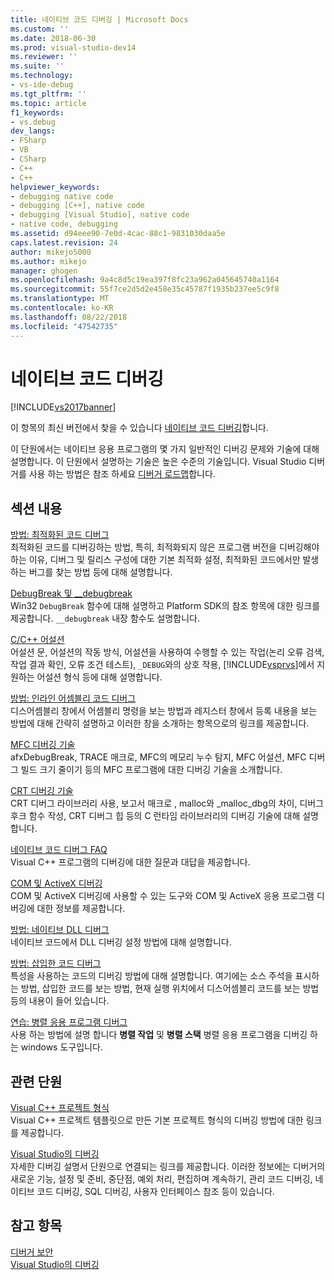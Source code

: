 ```yaml
---
title: 네이티브 코드 디버깅 | Microsoft Docs
ms.custom: ''
ms.date: 2018-06-30
ms.prod: visual-studio-dev14
ms.reviewer: ''
ms.suite: ''
ms.technology:
- vs-ide-debug
ms.tgt_pltfrm: ''
ms.topic: article
f1_keywords:
- vs.debug
dev_langs:
- FSharp
- VB
- CSharp
- C++
- C++
helpviewer_keywords:
- debugging native code
- debugging [C++], native code
- debugging [Visual Studio], native code
- native code, debugging
ms.assetid: d94eee90-7e0d-4cac-88c1-9831030daa5e
caps.latest.revision: 24
author: mikejo5000
ms.author: mikejo
manager: ghogen
ms.openlocfilehash: 9a4c8d5c19ea397f8fc23a962a045645740a1164
ms.sourcegitcommit: 55f7ce2d5d2e458e35c45787f1935b237ee5c9f8
ms.translationtype: MT
ms.contentlocale: ko-KR
ms.lasthandoff: 08/22/2018
ms.locfileid: "47542735"
---
```

# <a name="debugging-native-code"></a>네이티브 코드 디버깅
[!INCLUDE[vs2017banner](../includes/vs2017banner.md)]

이 항목의 최신 버전에서 찾을 수 있습니다 [네이티브 코드 디버깅](https://docs.microsoft.com/visualstudio/debugger/debugging-native-code)합니다.  
  
이 단원에서는 네이티브 응용 프로그램의 몇 가지 일반적인 디버깅 문제와 기술에 대해 설명합니다. 이 단원에서 설명하는 기술은 높은 수준의 기술입니다. Visual Studio 디버거를 사용 하는 방법은 참조 하세요 [디버거 로드맵](../debugger/debugger-basics.md)합니다.  
  
## <a name="in-this-section"></a>섹션 내용  
 [방법: 최적화된 코드 디버그](../debugger/how-to-debug-optimized-code.md)  
 최적화된 코드를 디버깅하는 방법, 특히, 최적화되지 않은 프로그램 버전을 디버깅해야 하는 이유, 디버그 및 릴리스 구성에 대한 기본 최적화 설정, 최적화된 코드에서만 발생하는 버그를 찾는 방법 등에 대해 설명합니다.  
  
 [DebugBreak 및 __debugbreak](../debugger/debugbreak-and-debugbreak.md)  
 Win32 `DebugBreak` 함수에 대해 설명하고 Platform SDK의 참조 항목에 대한 링크를 제공합니다. `__debugbreak` 내장 함수도 설명합니다.  
  
 [C/C++ 어설션](../debugger/c-cpp-assertions.md)  
 어설션 문, 어설션의 작동 방식, 어설션을 사용하여 수행할 수 있는 작업(논리 오류 검색, 작업 결과 확인, 오류 조건 테스트), `_DEBUG`와의 상호 작용, [!INCLUDE[vsprvs](../includes/vsprvs-md.md)]에서 지원하는 어설션 형식 등에 대해 설명합니다.  
  
 [방법: 인라인 어셈블리 코드 디버그](../debugger/how-to-debug-inline-assembly-code.md)  
 디스어셈블리 창에서 어셈블리 명령을 보는 방법과 레지스터 창에서 등록 내용을 보는 방법에 대해 간략히 설명하고 이러한 창을 소개하는 항목으로의 링크를 제공합니다.  
  
 [MFC 디버깅 기술](../debugger/mfc-debugging-techniques.md)  
 afxDebugBreak, TRACE 매크로, MFC의 메모리 누수 탐지, MFC 어설션, MFC 디버그 빌드 크기 줄이기 등의 MFC 프로그램에 대한 디버깅 기술을 소개합니다.  
  
 [CRT 디버깅 기술](../debugger/crt-debugging-techniques.md)  
 CRT 디버그 라이브러리 사용, 보고서 매크로 , malloc와 _malloc_dbg의 차이, 디버그 후크 함수 작성, CRT 디버그 힙 등의 C 런타임 라이브러리의 디버깅 기술에 대해 설명합니다.  
  
 [네이티브 코드 디버그 FAQ](../debugger/debugging-native-code-faqs.md)  
 Visual C++ 프로그램의 디버깅에 대한 질문과 대답을 제공합니다.  
  
 [COM 및 ActiveX 디버깅](../debugger/com-and-activex-debugging.md)  
 COM 및 ActiveX 디버깅에 사용할 수 있는 도구와 COM 및 ActiveX 응용 프로그램 디버깅에 대한 정보를 제공합니다.  
  
 [방법: 네이티브 DLL 디버그](../debugger/how-to-debug-native-dlls.md)  
 네이티브 코드에서 DLL 디버깅 설정 방법에 대해 설명합니다.  
  
 [방법: 삽입한 코드 디버그](../debugger/how-to-debug-injected-code.md)  
 특성을 사용하는 코드의 디버깅 방법에 대해 설명합니다. 여기에는 소스 주석을 표시하는 방법, 삽입한 코드를 보는 방법, 현재 실행 위치에서 디스어셈블리 코드를 보는 방법 등의 내용이 들어 있습니다.  
  
 [연습: 병렬 응용 프로그램 디버그](../debugger/walkthrough-debugging-a-parallel-application.md)  
 사용 하는 방법에 설명 합니다 **병렬 작업** 및 **병렬 스택** 병렬 응용 프로그램을 디버깅 하는 windows 도구입니다.  
  
## <a name="related-sections"></a>관련 단원  
 [Visual C++ 프로젝트 형식](../debugger/debugging-preparation-visual-cpp-project-types.md)  
 Visual C++ 프로젝트 템플릿으로 만든 기본 프로젝트 형식의 디버깅 방법에 대한 링크를 제공합니다.  
  
 [Visual Studio의 디버깅](../debugger/debugging-in-visual-studio.md)  
 자세한 디버깅 설명서 단원으로 연결되는 링크를 제공합니다. 이러한 정보에는 디버거의 새로운 기능, 설정 및 준비, 중단점, 예외 처리, 편집하며 계속하기, 관리 코드 디버깅, 네이티브 코드 디버깅, SQL 디버깅, 사용자 인터페이스 참조 등이 있습니다.  
  
## <a name="see-also"></a>참고 항목  
 [디버거 보안](../debugger/debugger-security.md)   
 [Visual Studio의 디버깅](../debugger/debugging-in-visual-studio.md)



